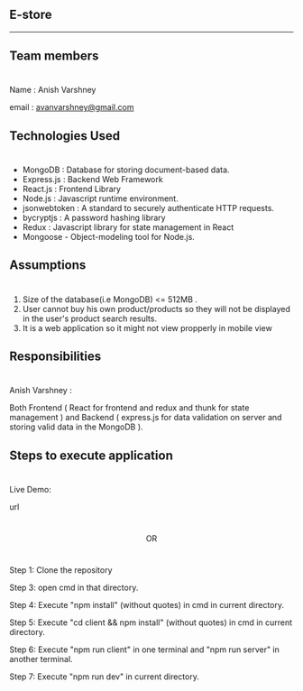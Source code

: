 ## E-store

---

## Team members

#

Name : Anish Varshney

email : avanvarshney@gmail.com

## Technologies Used

#

- MongoDB : Database for storing document-based data.
- Express.js : Backend Web Framework
- React.js : Frontend Library
- Node.js : Javascript runtime environment.
- jsonwebtoken : A standard to securely authenticate HTTP requests.
- bycryptjs : A password hashing library
- Redux : Javascript library for state management in React
- Mongoose - Object-modeling tool for Node.js.

## Assumptions

#

1. Size of the database(i.e MongoDB) <= 512MB .
2. User cannot buy his own product/products so they will not be displayed in the user's product search results.
3. It is a web application so it might not view propperly in mobile view

## Responsibilities

#

Anish Varshney :

Both Frontend ( React for frontend and redux and thunk for state management ) and Backend ( express.js for data validation on server and storing valid data in the MongoDB ).

## Steps to execute application

#

Live Demo:

url

#

<center>

OR

</center>

#

Step 1: Clone the repository

Step 3: open cmd in that directory.

Step 4: Execute "npm install" (without quotes) in cmd in current directory.

Step 5: Execute "cd client && npm install" (without quotes) in cmd in current directory.

Step 6: Execute "npm run client" in one terminal and "npm run server" in another terminal.

Step 7: Execute "npm run dev" in current directory.
